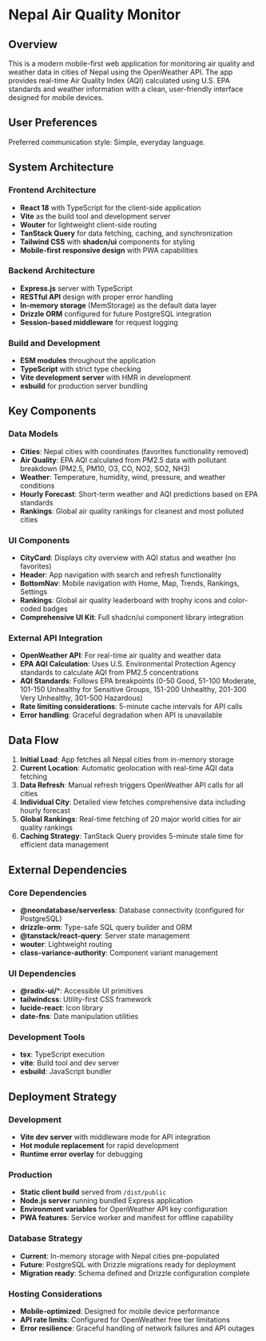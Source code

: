 # Nepal Air Quality Monitor

## Overview

This is a modern mobile-first web application for monitoring air quality and weather data in cities of Nepal using the OpenWeather API. The app provides real-time Air Quality Index (AQI) calculated using U.S. EPA standards and weather information with a clean, user-friendly interface designed for mobile devices.

## User Preferences

Preferred communication style: Simple, everyday language.

## System Architecture

### Frontend Architecture
- **React 18** with TypeScript for the client-side application
- **Vite** as the build tool and development server
- **Wouter** for lightweight client-side routing
- **TanStack Query** for data fetching, caching, and synchronization
- **Tailwind CSS** with **shadcn/ui** components for styling
- **Mobile-first responsive design** with PWA capabilities

### Backend Architecture
- **Express.js** server with TypeScript
- **RESTful API** design with proper error handling
- **In-memory storage** (MemStorage) as the default data layer
- **Drizzle ORM** configured for future PostgreSQL integration
- **Session-based middleware** for request logging

### Build and Development
- **ESM modules** throughout the application
- **TypeScript** with strict type checking
- **Vite development server** with HMR in development
- **esbuild** for production server bundling

## Key Components

### Data Models
- **Cities**: Nepal cities with coordinates (favorites functionality removed)
- **Air Quality**: EPA AQI calculated from PM2.5 data with pollutant breakdown (PM2.5, PM10, O3, CO, NO2, SO2, NH3)
- **Weather**: Temperature, humidity, wind, pressure, and weather conditions
- **Hourly Forecast**: Short-term weather and AQI predictions based on EPA standards
- **Rankings**: Global air quality rankings for cleanest and most polluted cities

### UI Components
- **CityCard**: Displays city overview with AQI status and weather (no favorites)
- **Header**: App navigation with search and refresh functionality
- **BottomNav**: Mobile navigation with Home, Map, Trends, Rankings, Settings
- **Rankings**: Global air quality leaderboard with trophy icons and color-coded badges
- **Comprehensive UI Kit**: Full shadcn/ui component library integration

### External API Integration
- **OpenWeather API**: For real-time air quality and weather data
- **EPA AQI Calculation**: Uses U.S. Environmental Protection Agency standards to calculate AQI from PM2.5 concentrations
- **AQI Standards**: Follows EPA breakpoints (0-50 Good, 51-100 Moderate, 101-150 Unhealthy for Sensitive Groups, 151-200 Unhealthy, 201-300 Very Unhealthy, 301-500 Hazardous)
- **Rate limiting considerations**: 5-minute cache intervals for API calls
- **Error handling**: Graceful degradation when API is unavailable

## Data Flow

1. **Initial Load**: App fetches all Nepal cities from in-memory storage
2. **Current Location**: Automatic geolocation with real-time AQI data fetching
3. **Data Refresh**: Manual refresh triggers OpenWeather API calls for all cities
4. **Individual City**: Detailed view fetches comprehensive data including hourly forecast
5. **Global Rankings**: Real-time fetching of 20 major world cities for air quality rankings
6. **Caching Strategy**: TanStack Query provides 5-minute stale time for efficient data management

## External Dependencies

### Core Dependencies
- **@neondatabase/serverless**: Database connectivity (configured for PostgreSQL)
- **drizzle-orm**: Type-safe SQL query builder and ORM
- **@tanstack/react-query**: Server state management
- **wouter**: Lightweight routing
- **class-variance-authority**: Component variant management

### UI Dependencies
- **@radix-ui/***: Accessible UI primitives
- **tailwindcss**: Utility-first CSS framework
- **lucide-react**: Icon library
- **date-fns**: Date manipulation utilities

### Development Tools
- **tsx**: TypeScript execution
- **vite**: Build tool and dev server
- **esbuild**: JavaScript bundler

## Deployment Strategy

### Development
- **Vite dev server** with middleware mode for API integration
- **Hot module replacement** for rapid development
- **Runtime error overlay** for debugging

### Production
- **Static client build** served from `/dist/public`
- **Node.js server** running bundled Express application
- **Environment variables** for OpenWeather API key configuration
- **PWA features**: Service worker and manifest for offline capability

### Database Strategy
- **Current**: In-memory storage with Nepal cities pre-populated
- **Future**: PostgreSQL with Drizzle migrations ready for deployment
- **Migration ready**: Schema defined and Drizzle configuration complete

### Hosting Considerations
- **Mobile-optimized**: Designed for mobile device performance
- **API rate limits**: Configured for OpenWeather free tier limitations
- **Error resilience**: Graceful handling of network failures and API outages